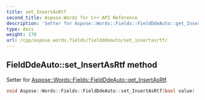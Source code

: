 ```yaml
---
title: set_InsertAsRtf
second_title: Aspose.Words for C++ API Reference
description: 'Setter for Aspose::Words::Fields::FieldDdeAuto::get_InsertAsRtf.'
type: docs
weight: 170
url: /cpp/aspose.words.fields/fieldddeauto/set_insertasrtf/
---
```

## FieldDdeAuto::set_InsertAsRtf method


Setter for [Aspose::Words::Fields::FieldDdeAuto::get_InsertAsRtf](../get_insertasrtf/).

```cpp
void Aspose::Words::Fields::FieldDdeAuto::set_InsertAsRtf(bool value)
```

